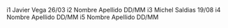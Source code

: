 i1 Javier Vega 26/03 
i2 Nombre Apellido DD/MM
i3 Michel Saldias 19/08
i4 Nombre Apellido DD/MM
i5 Nombre Apellido DD/MM
